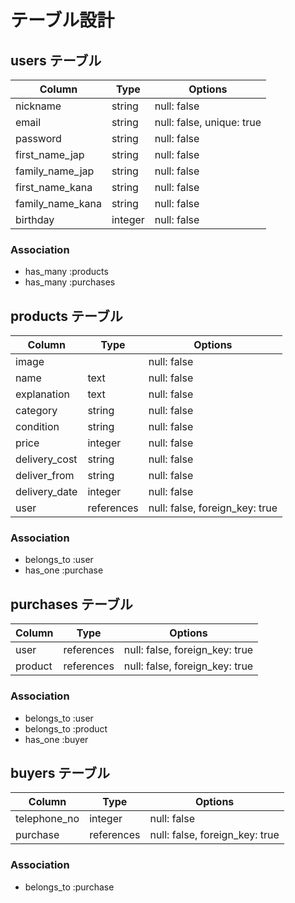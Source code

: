 # テーブル設計

## users テーブル

|Column             | Type   | Options                   |
| ----------------- | ------ | ------------------------- |
| nickname          | string | null: false               |
| email             | string | null: false, unique: true |
| password          | string | null: false               |
| first_name_jap    | string | null: false               |
| family_name_jap   | string | null: false               |
| first_name_kana   | string | null: false               |
| family_name_kana  | string | null: false               |
| birthday          | integer| null: false               |

### Association

- has_many :products
- has_many :purchases

## products テーブル

|Column             | Type       | Options                        |
| ----------------- | ---------- | -------------------------------|
| image             |            | null: false                    |
| name              | text       | null: false                    |
| explanation       | text       | null: false                    |
| category          | string     | null: false                    |
| condition         | string     | null: false                    |
| price             | integer    | null: false                    |
| delivery_cost     | string     | null: false                    |
| deliver_from      | string     | null: false                    |
| delivery_date     | integer    | null: false                    |
| user              | references | null: false, foreign_key: true |

### Association

- belongs_to :user
- has_one    :purchase

## purchases テーブル

|Column             | Type       | Options                        |
| ----------------- | ---------- | -------------------------------|
| user              | references | null: false, foreign_key: true |
| product           | references | null: false, foreign_key: true |

### Association

- belongs_to :user
- belongs_to :product
- has_one    :buyer

## buyers テーブル

|Column             | Type       | Options                        |
| ----------------- | ---------- | ------------------------------ |
| telephone_no      | integer    | null: false                    |
| purchase          | references | null: false, foreign_key: true |

### Association

- belongs_to :purchase


